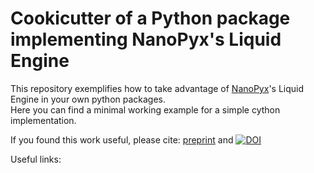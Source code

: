 # Cookicutter of a Python package implementing NanoPyx's Liquid Engine

This repository exemplifies how to take advantage of [NanoPyx]'s Liquid Engine in your own python packages.  
Here you can find a minimal working example for a simple cython implementation.  

If you found this work useful, please cite: [preprint](https://www.biorxiv.org/content/10.1101/2023.08.13.553080v1) and  [![DOI](https://zenodo.org/badge/505388398.svg)](https://zenodo.org/badge/latestdoi/505388398)  

Useful links:

[Cython]: https://cython.readthedocs.io/en/latest/
[PyOpenCL]: https://documen.tician.de/pyopencl/
[NanoPyx]: https://github.com/HenriquesLab/NanoPyx